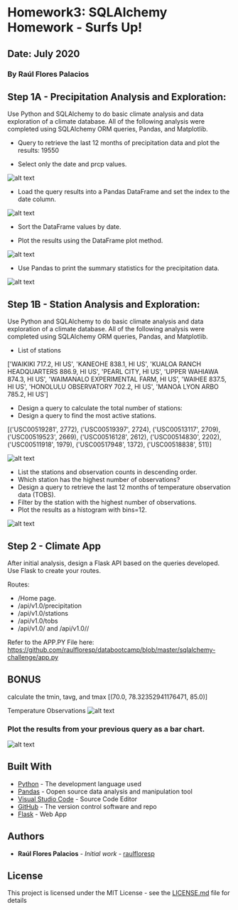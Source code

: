 # Homework3: SQLAlchemy Homework - Surfs Up!
## Date: July 2020
### By Raúl Flores Palacios


## Step 1A - Precipitation Analysis and Exploration: 
Use Python and SQLAlchemy to do basic climate analysis and data exploration of a climate database. All of the following analysis were completed using SQLAlchemy ORM queries, Pandas, and Matplotlib.

* Query to retrieve the last 12 months of precipitation data and plot the results: 19550


* Select only the date and prcp values.

![alt text](https://github.com/raulfloresp/databootcamp/blob/master/sqlalchemy-challenge/images/Plot00.jpg?raw=true)


* Load the query results into a Pandas DataFrame and set the index to the date column.

![alt text](https://github.com/raulfloresp/databootcamp/blob/master/sqlalchemy-challenge/images/Plot_Pandas.jpg?raw=true)


* Sort the DataFrame values by date.

* Plot the results using the DataFrame plot method.

![alt text](https://github.com/raulfloresp/databootcamp/blob/master/sqlalchemy-challenge/images/Plot01.png?raw=true)


* Use Pandas to print the summary statistics for the precipitation data.

![alt text](https://github.com/raulfloresp/databootcamp/blob/master/sqlalchemy-challenge/images/Statistics.jpg?raw=true)


## Step 1B - Station Analysis and Exploration: 
Use Python and SQLAlchemy to do basic climate analysis and data exploration of a climate database. All of the following analysis were completed using SQLAlchemy ORM queries, Pandas, and Matplotlib.

* List of stations

['WAIKIKI 717.2, HI US',
 'KANEOHE 838.1, HI US',
 'KUALOA RANCH HEADQUARTERS 886.9, HI US',
 'PEARL CITY, HI US',
 'UPPER WAHIAWA 874.3, HI US',
 'WAIMANALO EXPERIMENTAL FARM, HI US',
 'WAIHEE 837.5, HI US',
 'HONOLULU OBSERVATORY 702.2, HI US',
 'MANOA LYON ARBO 785.2, HI US']


* Design a query to calculate the total number of stations: 
* Design a query to find the most active stations.

[('USC00519281', 2772),
 ('USC00519397', 2724),
 ('USC00513117', 2709),
 ('USC00519523', 2669),
 ('USC00516128', 2612),
 ('USC00514830', 2202),
 ('USC00511918', 1979),
 ('USC00517948', 1372),
 ('USC00518838', 511)]

![alt text](https://github.com/raulfloresp/databootcamp/blob/master/sqlalchemy-challenge/images/Active%20stations.jpg?raw=true)


* List the stations and observation counts in descending order.
* Which station has the highest number of observations?
* Design a query to retrieve the last 12 months of temperature observation data (TOBS).
* Filter by the station with the highest number of observations.
* Plot the results as a histogram with bins=12.

![alt text](https://github.com/raulfloresp/databootcamp/blob/master/sqlalchemy-challenge/images/Plot02.png?raw=true)


## Step 2 - Climate App
After initial analysis, design a Flask API based on the queries developed.
Use Flask to create your routes.

Routes:
* /Home page.
* /api/v1.0/precipitation
* /api/v1.0/stations
* /api/v1.0/tobs
* /api/v1.0/<start> and /api/v1.0/<start>/<end>

Refer to the APP.PY File here: 
https://github.com/raulfloresp/databootcamp/blob/master/sqlalchemy-challenge/app.py


## BONUS
calculate the tmin, tavg, and tmax 
[(70.0, 78.32352941176471, 85.0)]

Temperature Observations
![alt text](https://github.com/raulfloresp/databootcamp/blob/master/sqlalchemy-challenge/images/Temperature%20Observations.jpg?raw=true)


### Plot the results from your previous query as a bar chart. 
![alt text](https://github.com/raulfloresp/databootcamp/blob/master/sqlalchemy-challenge/images/Plot%20Bar.png?raw=true)


## Built With

* [Python](https://www.python.org/) - The development language used
* [Pandas](https://pandas.pydata.org/) - Oopen source data analysis and manipulation tool
* [Visual Studio Code](https://code.visualstudio.com/) - Source Code Editor
* [GitHub](https://github.com/) - The version control software and repo
* [Flask](https://flask.palletsprojects.com/en/1.1.x/) - Web App


## Authors

* **Raúl Flores Palacios** - *Initial work* - [raulfloresp](https://github.com/raulfloresp/databootcamp)


## License
This project is licensed under the MIT License - see the [LICENSE.md](LICENSE.md) file for details
